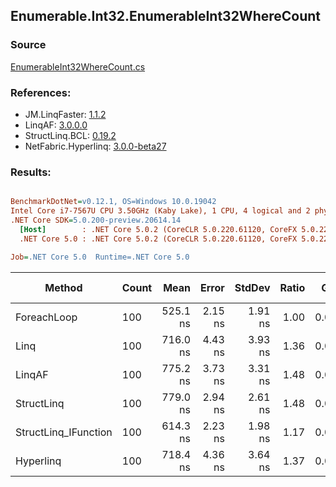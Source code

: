 ﻿## Enumerable.Int32.EnumerableInt32WhereCount

### Source
[EnumerableInt32WhereCount.cs](../LinqBenchmarks/Enumerable/Int32/EnumerableInt32WhereCount.cs)

### References:
- JM.LinqFaster: [1.1.2](https://www.nuget.org/packages/JM.LinqFaster/1.1.2)
- LinqAF: [3.0.0.0](https://www.nuget.org/packages/LinqAF/3.0.0.0)
- StructLinq.BCL: [0.19.2](https://www.nuget.org/packages/StructLinq.BCL/0.19.2)
- NetFabric.Hyperlinq: [3.0.0-beta27](https://www.nuget.org/packages/NetFabric.Hyperlinq/3.0.0-beta27)

### Results:
``` ini

BenchmarkDotNet=v0.12.1, OS=Windows 10.0.19042
Intel Core i7-7567U CPU 3.50GHz (Kaby Lake), 1 CPU, 4 logical and 2 physical cores
.NET Core SDK=5.0.200-preview.20614.14
  [Host]        : .NET Core 5.0.2 (CoreCLR 5.0.220.61120, CoreFX 5.0.220.61120), X64 RyuJIT
  .NET Core 5.0 : .NET Core 5.0.2 (CoreCLR 5.0.220.61120, CoreFX 5.0.220.61120), X64 RyuJIT

Job=.NET Core 5.0  Runtime=.NET Core 5.0  

```
|               Method | Count |     Mean |   Error |  StdDev | Ratio |  Gen 0 | Gen 1 | Gen 2 | Allocated |
|--------------------- |------ |---------:|--------:|--------:|------:|-------:|------:|------:|----------:|
|          ForeachLoop |   100 | 525.1 ns | 2.15 ns | 1.91 ns |  1.00 | 0.0191 |     - |     - |      40 B |
|                 Linq |   100 | 716.0 ns | 4.43 ns | 3.93 ns |  1.36 | 0.0191 |     - |     - |      40 B |
|               LinqAF |   100 | 775.2 ns | 3.73 ns | 3.31 ns |  1.48 | 0.0191 |     - |     - |      40 B |
|           StructLinq |   100 | 779.0 ns | 2.94 ns | 2.61 ns |  1.48 | 0.0458 |     - |     - |      96 B |
| StructLinq_IFunction |   100 | 614.3 ns | 2.23 ns | 1.98 ns |  1.17 | 0.0191 |     - |     - |      40 B |
|            Hyperlinq |   100 | 718.4 ns | 4.36 ns | 3.64 ns |  1.37 | 0.0191 |     - |     - |      40 B |
